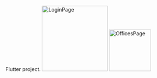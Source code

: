 Flutter project.
<img width="181" alt="LoginPage" src="https://user-images.githubusercontent.com/47948105/229311793-ffff66d9-bf8d-47fa-a205-0b90477dcc86.PNG">
<img width="115" alt="OfficesPage" src="https://user-images.githubusercontent.com/47948105/229311817-01f4a374-3c55-4170-8145-8e2924f0e29c.PNG">

